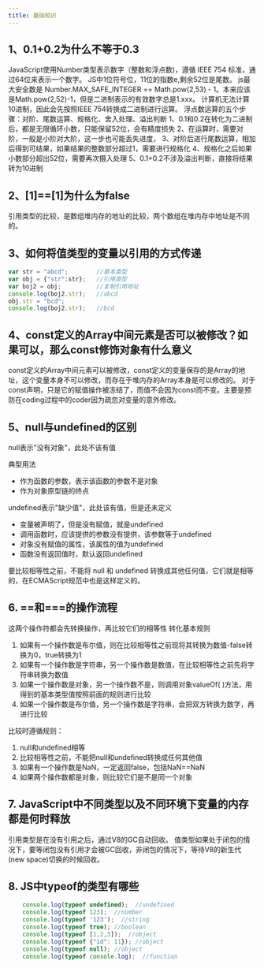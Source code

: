 ```yaml
---
title: 基础知识
---
```


## 1、0.1+0.2为什么不等于0.3
JavaScript使用Number类型表示数字（整数和浮点数)，遵循 IEEE 754 标准，通过64位来表示一个数字。
JS中1位符号位，11位的指数e,剩余52位是尾数。
js最大安全数是 Number.MAX_SAFE_INTEGER == Math.pow(2,53) - 1。本来应该是Math.pow(2,52)-1，但是二进制表示的有效数字总是1.xxx。
计算机无法计算10进制，因此会先按照IEEE 754转换成二进制进行运算。
浮点数运算的五个步骤：对阶、尾数运算、规格化、舍入处理、溢出判断
1、0.1和0.2在转化为二进制后，都是无限循环小数，只能保留52位，会有精度损失
2、在运算时，需要对阶，一般是小阶对大阶，这一步也可能丢失进度，
3、对阶后进行尾数运算，相加后得到可结果，如果结果的整数部分超过1，需要进行规格化
4、规格化之后如果小数部分超出52位，需要再次摄入处理
5、0.1+0.2不涉及溢出判断，直接将结果转为10进制

## 2、[1]==[1]为什么为false
引用类型的比较，是数组堆内存的地址的比较，两个数组在堆内存中地址是不同的。

## 3、如何将值类型的变量以引用的方式传递
```javascript
var str = "abcd";        //基本类型
var obj = {"str":str};   //引用类型
var boj2 = obj;          //复制引用地址
console.log(boj2.str);   //abcd
obj.str = "bcd";
console.log(boj2.str);   //bcd
```
## 4、const定义的Array中间元素是否可以被修改？如果可以，那么const修饰对象有什么意义
const定义的Array中间元素可以被修改，const定义的变量保存的是Array的地址，这个变量本身不可以修改，而存在于堆内存的Array本身是可以修改的。
对于const声明，只是它的赋值操作被冻结了，而值不会因为const而不变。主要是预防在coding过程中的coder因为疏忽对变量的意外修改。
## 5、null与undefined的区别
null表示"没有对象"，此处不该有值

典型用法
 - 作为函数的参数，表示该函数的参数不是对象
 - 作为对象原型链的终点

undefined表示"缺少值"，此处该有值，但是还未定义
 - 变量被声明了，但是没有赋值，就是undefined
 - 调用函数时，应该提供的参数没有提供，该参数等于undefined
 - 对象没有赋值的属性，该属性的值为undefined
 - 函数没有返回值时，默认返回undefined 

要比较相等性之前，不能将 null 和 undefined 转换成其他任何值，它们就是相等的，在ECMAScript规范中也是这样定义的。
## 6. ==和===的操作流程
这两个操作符都会先转换操作，再比较它们的相等性
转化基本规则
1. 如果有一个操作数是布尔值，则在比较相等性之前现将其转换为数值-false转换为0，true转换为1
2. 如果有一个操作数是字符串，另一个操作数是数值，在比较相等性之前先将字符串转换为数值
3. 如果一个操作数是对象，另一个操作数不是，则调用对象valueOf( )方法，用得到的基本类型值按照前面的规则进行比较
4. 如果一个操作数是布尔值，另一个操作数是字符串，会把双方转换为数字，再进行比较

比较时遵循规则：
1. null和undefined相等
2. 比较相等性之前，不能把null和undefined转换成任何其他值
3. 如果有一个操作数是NaN，一定返回false，包括NaN==NaN
4. 如果两个操作数都是对象，则比较它们是不是同一个对象

## 7. JavaScript中不同类型以及不同环境下变量的内存都是何时释放
引用类型是在没有引用之后，通过V8的GC自动回收。
值类型如果处于闭包的情况下，要等闭包没有引用才会被GC回收，非闭包的情况下，等待V8的新生代(new space)切换的时候回收。

## 8. JS中typeof的类型有哪些
```javascript
    console.log(typeof undefined);  //undefined
    console.log(typeof 123);  //number
    console.log(typeof '123');  //string
    console.log(typeof true); //boolean
    console.log(typeof [1,2,3]);  //object
    console.log(typeof {"id": 11}); //object
    console.log(typeof null); //object
    console.log(typeof console.log);  //function
```
